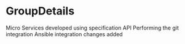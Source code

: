 # GroupDetails
Micro Services developed using specification API
Performing the git integration
Ansible integration
changes added
